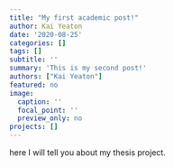 ```yaml
---
title: "My first academic post!"
author: Kai Yeaton
date: '2020-08-25'
categories: []
tags: []
subtitle: ''
summary: 'This is my second post!'
authors: ["Kai Yeaton"]
featured: no
image:
  caption: ''
  focal_point: ''
  preview_only: no
projects: []
---
```



here I will tell you about my thesis project. 
